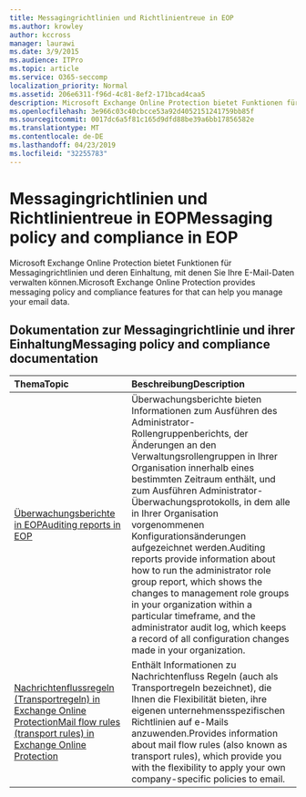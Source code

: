 ```yaml
---
title: Messagingrichtlinien und Richtlinientreue in EOP
ms.author: krowley
author: kccross
manager: laurawi
ms.date: 3/9/2015
ms.audience: ITPro
ms.topic: article
ms.service: O365-seccomp
localization_priority: Normal
ms.assetid: 206e6311-f96d-4c81-8ef2-171bcad4caa5
description: Microsoft Exchange Online Protection bietet Funktionen für Messagingrichtlinien und deren Einhaltung, mit denen Sie Ihre E-Mail-Daten verwalten können.
ms.openlocfilehash: 3e966c03c40cbcce53a92d4052151241759bb85f
ms.sourcegitcommit: 0017dc6a5f81c165d9dfd88be39a6bb17856582e
ms.translationtype: MT
ms.contentlocale: de-DE
ms.lasthandoff: 04/23/2019
ms.locfileid: "32255783"
---
```

# <a name="messaging-policy-and-compliance-in-eop"></a><span data-ttu-id="63aff-103">Messagingrichtlinien und Richtlinientreue in EOP</span><span class="sxs-lookup"><span data-stu-id="63aff-103">Messaging policy and compliance in EOP</span></span>

<span data-ttu-id="63aff-104">Microsoft Exchange Online Protection bietet Funktionen für Messagingrichtlinien und deren Einhaltung, mit denen Sie Ihre E-Mail-Daten verwalten können.</span><span class="sxs-lookup"><span data-stu-id="63aff-104">Microsoft Exchange Online Protection provides messaging policy and compliance features for that can help you manage your email data.</span></span>
  
## <a name="messaging-policy-and-compliance-documentation"></a><span data-ttu-id="63aff-105">Dokumentation zur Messagingrichtlinie und ihrer Einhaltung</span><span class="sxs-lookup"><span data-stu-id="63aff-105">Messaging policy and compliance documentation</span></span>

|<span data-ttu-id="63aff-106">**Thema**</span><span class="sxs-lookup"><span data-stu-id="63aff-106">**Topic**</span></span>|<span data-ttu-id="63aff-107">**Beschreibung**</span><span class="sxs-lookup"><span data-stu-id="63aff-107">**Description**</span></span>|
|:-----|:-----|
|[<span data-ttu-id="63aff-108">Überwachungsberichte in EOP</span><span class="sxs-lookup"><span data-stu-id="63aff-108">Auditing reports in EOP</span></span>](auditing-reports-in-eop.md)|<span data-ttu-id="63aff-109">Überwachungsberichte bieten Informationen zum Ausführen des Administrator-Rollengruppenberichts, der Änderungen an den Verwaltungsrollengruppen in Ihrer Organisation innerhalb eines bestimmten Zeitraum enthält, und zum Ausführen Administrator-Überwachungsprotokolls, in dem alle in Ihrer Organisation vorgenommenen Konfigurationsänderungen aufgezeichnet werden.</span><span class="sxs-lookup"><span data-stu-id="63aff-109">Auditing reports provide information about how to run the administrator role group report, which shows the changes to management role groups in your organization within a particular timeframe, and the administrator audit log, which keeps a record of all configuration changes made in your organization.</span></span>|
|[<span data-ttu-id="63aff-110">Nachrichtenflussregeln (Transportregeln) in Exchange Online Protection</span><span class="sxs-lookup"><span data-stu-id="63aff-110">Mail flow rules (transport rules) in Exchange Online Protection</span></span>](mail-flow-rules-transport-rules-0.md)|<span data-ttu-id="63aff-111">Enthält Informationen zu Nachrichtenfluss Regeln (auch als Transportregeln bezeichnet), die Ihnen die Flexibilität bieten, ihre eigenen unternehmensspezifischen Richtlinien auf e-Mails anzuwenden.</span><span class="sxs-lookup"><span data-stu-id="63aff-111">Provides information about mail flow rules (also known as transport rules), which provide you with the flexibility to apply your own company-specific policies to email.</span></span>|
